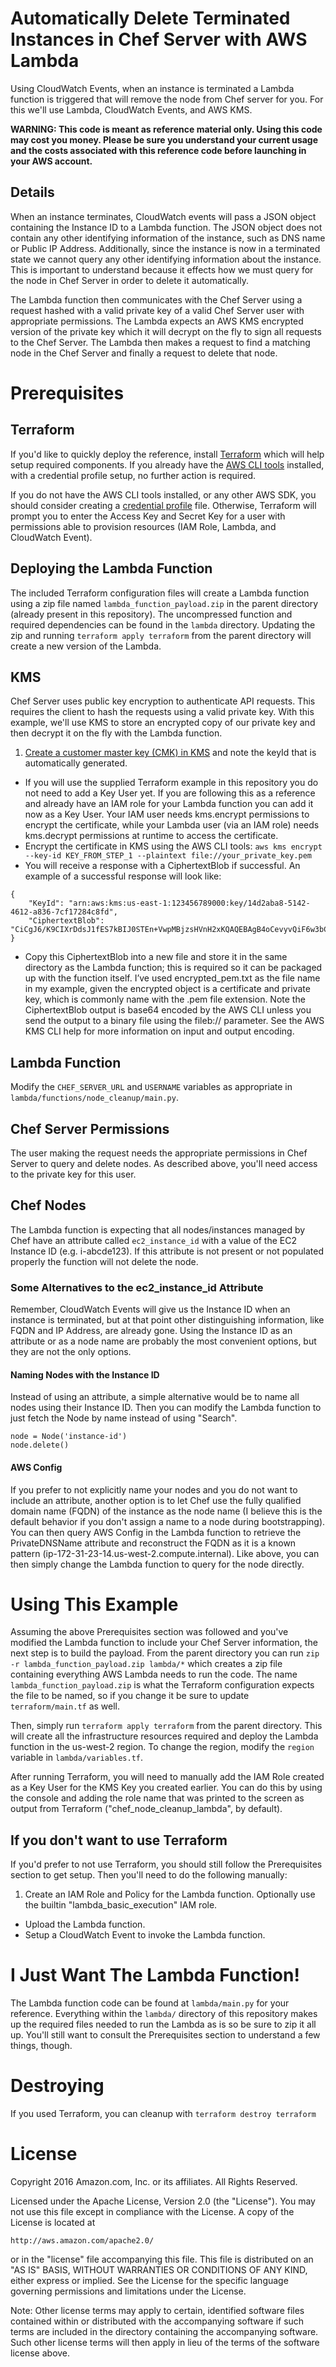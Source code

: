 # Automatically Delete Terminated Instances in Chef Server with AWS Lambda
Using CloudWatch Events, when an instance is terminated a Lambda function is triggered that will remove the node from Chef server for you.  For this we'll use Lambda, CloudWatch Events, and AWS KMS.

**WARNING:  This code is meant as reference material only.  Using this code may cost you money.  Please be sure you understand your current usage and the costs associated with this reference code before launching in your AWS account.**

## Details
When an instance terminates, CloudWatch events will pass a JSON object containing the Instance ID to a Lambda function.  The JSON object does not contain any other identifying information of the instance, such as DNS name or Public IP Address.  Additionally, since the instance is now in a terminated state we cannot query any other identifying information about the instance.  This is important to understand because it effects how we must query for the node in Chef Server in order to delete it automatically.

The Lambda function then communicates with the Chef Server using a request hashed with a valid private key of a valid Chef Server user with appropriate permissions.  The Lambda expects an AWS KMS encrypted version of the private key which it will decrypt on the fly to sign all requests to the Chef Server.  The Lambda then makes a request to find a matching node in the Chef Server and finally a request to delete that node.

# Prerequisites
## Terraform
If you'd like to quickly deploy the reference, install [Terraform](https://www.terraform.io) which will help setup required components.  If you already have the [AWS CLI tools](https://aws.amazon.com/cli/) installed, with a credential profile setup, no further action is required.

If you do not have the AWS CLI tools installed, or any other AWS SDK, you should consider creating a [credential profile](http://docs.aws.amazon.com/cli/latest/userguide/cli-chap-getting-started.html#cli-config-files) file.  Otherwise, Terraform will prompt you to enter the Access Key and Secret Key for a user with permissions able to provision resources (IAM Role, Lambda, and CloudWatch Event).
## Deploying the Lambda Function
The included Terraform configuration files will create a Lambda function using a zip file named `lambda_function_payload.zip` in the parent directory (already present in this repository).  The uncompressed function and required dependencies can be found in the `lambda` directory.  Updating the zip and running `terraform apply terraform` from the parent directory will create a new version of the Lambda.
## KMS
Chef Server uses public key encryption to authenticate API requests.  This requires the client to hash the requests using a valid private key.  With this example, we'll use KMS to store an encrypted copy of our private key and then decrypt it on the fly with the Lambda function.

1. [Create a customer master key (CMK) in KMS](http://docs.aws.amazon.com/kms/latest/developerguide/create-keys.html) and note the keyId that is automatically generated.
  * If you will use the supplied Terraform example in this repository you do not need to add a Key User yet.  If you are following this as a reference and already have an IAM role for your Lambda function you can add it now as a Key User.  Your IAM user needs kms.encrypt permissions to encrypt the certificate, while your Lambda user (via an IAM role) needs kms.decrypt permissions at runtime to access the certificate.
* Encrypt the certificate in KMS using the AWS CLI tools:  `aws kms encrypt --key-id KEY_FROM_STEP_1 --plaintext file://your_private_key.pem`
*	You will receive a response with a CiphertextBlob if successful.  An example of a successful response will look like:
```
{
    "KeyId": "arn:aws:kms:us-east-1:123456789000:key/14d2aba8-5142-4612-a836-7cf17284c8fd",
    "CiphertextBlob": "CiCgJ6/K9CIXrDdsJ1fES7kBIJ0STEn+VwpMBjzsHVnH2xKQAQEBAgB4oCevyvQiF6w3bCdXxEu5ASCdEkxJ/lcKTAY87B1Zx9sAAABnMGUGCSqGSIb3DQEHBqBYMFYCAQAwUQYJKoZIhvcNAQcBMB4GCWCGSAFlAwQBLjARBAyk4nsWzRAWTiU4syoCARCAJDHOtYNdSYI6wlso8SgATXKJ0WF5s3qhLcVqMKxaTOO3bCI6Lw=="
}
```
* Copy this CiphertextBlob into a new file and store it in the same directory as the Lambda function; this is required so it can be packaged up with the function itself. I’ve used encrypted_pem.txt as the file name in my example, given the encrypted object is a certificate and private key, which is commonly name with the .pem file extension. Note the CiphertextBlob output is base64 encoded by the AWS CLI unless you send the output to a binary file using the fileb:// parameter. See the AWS KMS CLI help for more information on input and output encoding.

## Lambda Function
Modify the `CHEF_SERVER_URL` and `USERNAME` variables as appropriate in `lambda/functions/node_cleanup/main.py`.

## Chef Server Permissions
The user making the request needs the appropriate permissions in Chef Server to query and delete nodes.  As described above, you'll need access to the private key for this user.

## Chef Nodes
The Lambda function is expecting that all nodes/instances managed by Chef have an attribute called `ec2_instance_id` with a value of the EC2 Instance ID (e.g. i-abcde123).  If this attribute is not present or not populated properly the function will not delete the node.

### Some Alternatives to the ec2_instance_id Attribute
Remember, CloudWatch Events will give us the Instance ID when an instance is terminated, but at that point other distinguishing information, like FQDN and IP Address, are already gone.  Using the Instance ID as an attribute or as a node name are probably the most convenient options, but they are not the only options.

#### Naming Nodes with the Instance ID
Instead of using an attribute, a simple alternative would be to name all nodes using their Instance ID.  Then you can modify the Lambda function to just fetch the Node by name instead of using "Search".
```
node = Node('instance-id')
node.delete()
```

#### AWS Config
If you prefer to not explicitly name your nodes and you do not want to include an attribute, another option is to let Chef use the fully qualified domain name (FQDN) of the instance as the node name (I believe this is the default behavior if you don't assign a name to a node during bootstrapping).  You can then query AWS Config in the Lambda function to retrieve the PrivateDNSName attribute and reconstruct the FQDN as it is a known pattern (ip-172-31-23-14.us-west-2.compute.internal).  Like above, you can then simply change the Lambda function to query for the node directly.

# Using This Example
Assuming the above Prerequisites section was followed and you've modified the Lambda function to include your Chef Server information, the next step is to build the payload.  From the parent directory you can run `zip -r lambda_function_payload.zip lambda/*` which creates a zip file containing everything AWS Lambda needs to run the code.  The name `lambda_function_payload.zip` is what the Terraform configuration expects the file to be named, so if you change it be sure to update `terraform/main.tf` as well.

Then, simply run `terraform apply terraform` from the parent directory.  This will create all the infrastructure resources required and deploy the Lambda function in the us-west-2 region.  To change the region, modify the `region` variable in `lambda/variables.tf`.

After running Terraform, you will need to manually add the IAM Role created as a Key User for the KMS Key you created earlier.  You can do this by using the console and adding the role name that was printed to the screen as output from Terraform ("chef_node_cleanup_lambda", by default).

## If you don't want to use Terraform
If you'd prefer to not use Terraform, you should still follow the Prerequisites section to get setup.  Then you'll need to do the following manually:

1. Create an IAM Role and Policy for the Lambda function.  Optionally use the builtin "lambda_basic_execution" IAM role.
* Upload the Lambda function.
* Setup a CloudWatch Event to invoke the Lambda function.

# I Just Want The Lambda Function!
The Lambda function code can be found at `lambda/main.py` for your reference.  Everything within the `lambda/` directory of this repository makes up the required files needed to run the Lambda as is so be sure to zip it all up.  You'll still want to consult the Prerequisites section to understand a few things, though.

# Destroying
If you used Terraform, you can cleanup with `terraform destroy terraform`

# License
Copyright 2016 Amazon.com, Inc. or its affiliates. All Rights Reserved.

Licensed under the Apache License, Version 2.0 (the "License"). You may not use this file except in compliance with the License. A copy of the License is located at

    http://aws.amazon.com/apache2.0/

or in the "license" file accompanying this file. This file is distributed on an "AS IS" BASIS, WITHOUT WARRANTIES OR CONDITIONS OF ANY KIND, either express or implied. See the License for the specific language governing permissions and limitations under the License.

Note: Other license terms may apply to certain, identified software files contained within or distributed with the accompanying software if such terms are included in the directory containing the accompanying software. Such other license terms will then apply in lieu of the terms of the software license above.
